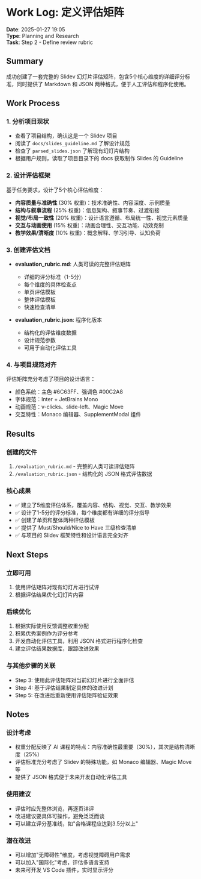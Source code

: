 # Work Log: 定义评估矩阵
**Date**: 2025-01-27 19:05  
**Type**: Planning and Research  
**Task**: Step 2 - Define review rubric

## Summary
成功创建了一套完整的 Slidev 幻灯片评估矩阵，包含5个核心维度的详细评分标准，同时提供了 Markdown 和 JSON 两种格式，便于人工评估和程序化使用。

## Work Process

### 1. 分析项目现状
- 查看了项目结构，确认这是一个 Slidev 项目
- 阅读了 `docs/slides_guideline.md` 了解设计规范
- 检查了 `parsed_slides.json` 了解现有幻灯片结构
- 根据用户规则，读取了项目目录下的 docs 获取制作 Slides 的 Guideline

### 2. 设计评估框架
基于任务要求，设计了5个核心评估维度：
- **内容质量与准确性** (30% 权重)：技术准确性、内容深度、示例质量
- **结构与叙事流程** (25% 权重)：信息架构、叙事节奏、过渡衔接
- **视觉/布局一致性** (20% 权重)：设计语言遵循、布局统一性、视觉元素质量
- **交互与动画使用** (15% 权重)：动画合理性、交互功能、动效克制
- **教学效果/清晰度** (10% 权重)：概念解释、学习引导、认知负荷

### 3. 创建评估文档
- **evaluation_rubric.md**: 人类可读的完整评估矩阵
  - 详细的评分标准（1-5分）
  - 每个维度的具体检查点
  - 单页评估模板
  - 整体评估模板
  - 快速检查清单

- **evaluation_rubric.json**: 程序化版本
  - 结构化的评估维度数据
  - 设计规范参数
  - 可用于自动化评估工具

### 4. 与项目规范对齐
评估矩阵充分考虑了项目的设计语言：
- 颜色系统：主色 #6C63FF、强调色 #00C2A8
- 字体规范：Inter + JetBrains Mono
- 动画规范：v-clicks、slide-left、Magic Move
- 交互特性：Monaco 编辑器、SupplementModal 组件

## Results

### 创建的文件
1. `/evaluation_rubric.md` - 完整的人类可读评估矩阵
2. `/evaluation_rubric.json` - 结构化的 JSON 格式评估数据

### 核心成果
- ✅ 建立了5维度评估体系，覆盖内容、结构、视觉、交互、教学效果
- ✅ 设计了1-5分的评分标准，每个维度都有详细的评分指导
- ✅ 创建了单页和整体两种评估模板
- ✅ 提供了 Must/Should/Nice to Have 三级检查清单
- ✅ 与项目的 Slidev 框架特性和设计语言完全对齐

## Next Steps

### 立即可用
1. 使用评估矩阵对现有幻灯片进行试评
2. 根据评估结果优化幻灯片内容

### 后续优化
1. 根据实际使用反馈调整权重分配
2. 积累优秀案例作为评分参考
3. 开发自动化评估工具，利用 JSON 格式进行程序化检查
4. 建立评估结果数据库，跟踪改进效果

### 与其他步骤的关联
- Step 3: 使用此评估矩阵对当前幻灯片进行全面评估
- Step 4: 基于评估结果制定具体的改进计划
- Step 5: 在改进后重新使用评估矩阵验证效果

## Notes

### 设计考虑
- 权重分配反映了 AI 课程的特点：内容准确性最重要（30%），其次是结构清晰度（25%）
- 评估标准充分考虑了 Slidev 的特殊功能，如 Monaco 编辑器、Magic Move 等
- 提供了 JSON 格式便于未来开发自动化评估工具

### 使用建议
- 评估时应先整体浏览，再逐页详评
- 改进建议要具体可操作，避免泛泛而谈
- 可以建立评分基准线，如"合格课程应达到3.5分以上"

### 潜在改进
- 可以增加"无障碍性"维度，考虑视觉障碍用户需求
- 可以加入"国际化"考虑，评估多语言支持
- 未来可开发 VS Code 插件，实时显示评分

